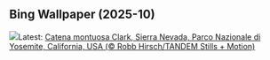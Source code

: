 ## Bing Wallpaper (2025-10)
![](https://www.bing.com/th?id=OHR.YosemiteClark_IT-IT9290949114_UHD.jpg&w=1000)Latest: [Catena montuosa Clark, Sierra Nevada, Parco Nazionale di Yosemite, California, USA (© Robb Hirsch/TANDEM Stills + Motion)](https://www.bing.com/th?id=OHR.YosemiteClark_IT-IT9290949114_UHD.jpg)